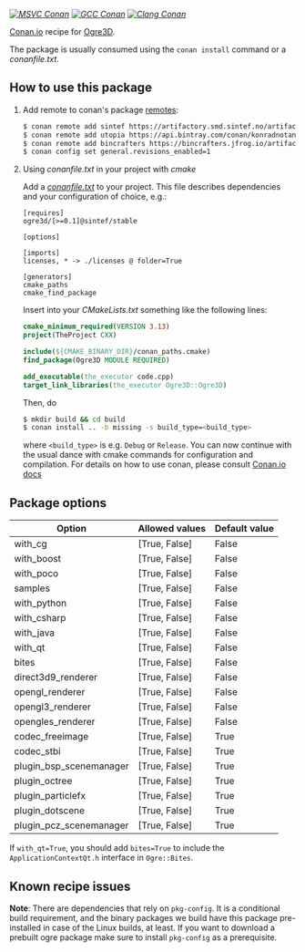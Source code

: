 [_![MSVC Conan](https://github.com/sintef-ocean/conan-ogre3d/workflows/MSVC%20Conan/badge.svg)_](https://github.com/sintef-ocean/conan-ogre3d/actions?query=workflow%3A%22MSVC+Conan%22)
[_![GCC Conan](https://github.com/sintef-ocean/conan-ogre3d/workflows/GCC%20Conan/badge.svg)_](https://github.com/sintef-ocean/conan-ogre3d/actions?query=workflow%3A%22GCC+Conan%22)
[_![Clang Conan](https://github.com/sintef-ocean/conan-ogre3d/workflows/Clang%20Conan/badge.svg)_](https://github.com/sintef-ocean/conan-ogre3d/actions?query=workflow%3A%22Clang+Conan%22)

[Conan.io](https://conan.io) recipe for [Ogre3D](https://www.ogre3d.org).

The package is usually consumed using the `conan install` command or a *conanfile.txt*.

## How to use this package

1. Add remote to conan's package [remotes](https://docs.conan.io/en/latest/reference/commands/misc/remote.html?highlight=remotes):

   ```bash
   $ conan remote add sintef https://artifactory.smd.sintef.no/artifactory/api/conan
   $ conan remote add utopia https://api.bintray.com/conan/konradnotantoo/utopia
   $ conan remote add bincrafters https://bincrafters.jfrog.io/artifactory/api/conan/public-conan
   $ conan config set general.revisions_enabled=1
   ```

2. Using *conanfile.txt* in your project with *cmake*

   Add a [*conanfile.txt*](http://docs.conan.io/en/latest/reference/conanfile_txt.html) to your project. This file describes dependencies and your configuration of choice, e.g.:

   ```
   [requires]
   ogre3d/[>=0.1]@sintef/stable

   [options]

   [imports]
   licenses, * -> ./licenses @ folder=True

   [generators]
   cmake_paths
   cmake_find_package
   ```
   Insert into your *CMakeLists.txt* something like the following lines:
   ```cmake
   cmake_minimum_required(VERSION 3.13)
   project(TheProject CXX)

   include(${CMAKE_BINARY_DIR}/conan_paths.cmake)
   find_package(Ogre3D MODULE REQUIRED)

   add_executable(the_executor code.cpp)
   target_link_libraries(the_executor Ogre3D::Ogre3D)
   ```
   Then, do
   ```bash
   $ mkdir build && cd build
   $ conan install .. -b missing -s build_type=<build_type>
   ```
   where `<build_type>` is e.g. `Debug` or `Release`.
   You can now continue with the usual dance with cmake commands for configuration and compilation. For details on how to use conan, please consult [Conan.io docs](http://docs.conan.io/en/latest/)

## Package options

| Option                 | Allowed values    |   Default value   |
| -----------------      | ----------------- | ----------------- |
| with_cg                | [True, False]     | False             |
| with_boost             | [True, False]     | False             |
| with_poco              | [True, False]     | False             |
| samples                | [True, False]     | False             |
| with_python            | [True, False]     | False             |
| with_csharp            | [True, False]     | False             |
| with_java              | [True, False]     | False             |
| with_qt                | [True, False]     | False             |
| bites                  | [True, False]     | False             |
| direct3d9_renderer     | [True, False]     | False             |
| opengl_renderer        | [True, False]     | False             |
| opengl3_renderer       | [True, False]     | False             |
| opengles_renderer      | [True, False]     | False             |
| codec_freeimage        | [True, False]     | True              |
| codec_stbi             | [True, False]     | True              |
| plugin_bsp_scenemanager| [True, False]     | True              |
| plugin_octree          | [True, False]     | True              |
| plugin_particlefx      | [True, False]     | True              |
| plugin_dotscene        | [True, False]     | True              |
| plugin_pcz_scenemanager| [True, False]     | True              |

If `with_qt=True`, you should add `bites=True` to include the `ApplicationContextQt.h`
interface in `Ogre::Bites`.


## Known recipe issues

**Note**: There are dependencies that rely on `pkg-config`. It is a conditional build
requirement, and the binary packages we build have this package pre-installed in case of
the Linux builds, at least. If you want to download a prebuilt ogre package make sure to
install `pkg-config` as a prerequisite.
